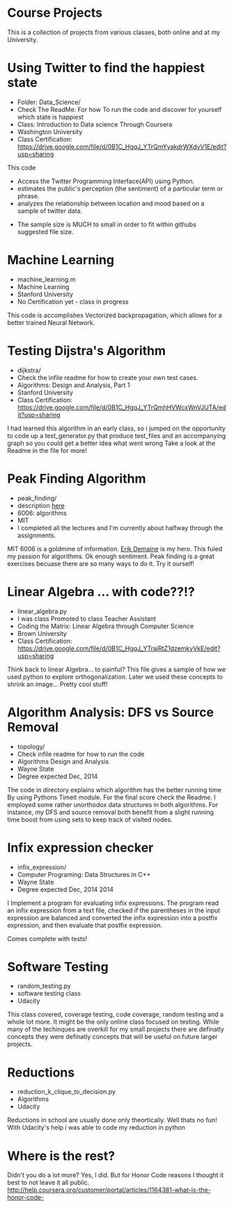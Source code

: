 Course Projects
===========================
This is a collection of projects from various classes, both online and
at my University.

Using Twitter to find the happiest state
==============================================================================


+ Folder: Data_Science/
+ Check The ReadMe: For how To run the code and discover for yourself which state is happiest
+ Class: Introduction to Data science Through Coursera
+ Washington University
+ Class Certification: https://drive.google.com/file/d/0B1C_HgqJ_YTrQmYyakdrWXdvV1E/edit?usp=sharing

This code

+ Access the Twitter Programming Interface(API) using Python.
+ estimates the public's perception (the sentiment) of a particular term or phrase.
+ analyzes the relationship between location and mood based on a sample of twitter data.

* The sample size is MUCH to small in order to fit within githubs suggested file size.


Machine Learning
=============================================================================

+ machine_learning.m
+ Machine Learning
+ Stanford University
+ No Certification yet - class in progress

This code is accomplishes Vectorized backpropagation, which allows for a
better trained Neural Network.

Testing Dijstra's Algorithm
=============================================================================


+ dijkstra/
+ Check the infile readme for how to create your own test cases.
+ Algorithms: Design and Analysis, Part 1
+ Stanford University
+ Class Certification: https://drive.google.com/file/d/0B1C_HgqJ_YTrQmhHVWcxWnVJUTA/edit?usp=sharing

I had learned this algorithm in an early class, so i jumped on the
opportunity to code up a test_generator.py that produce test_files and
an accompanying graph so you could get a better idea what went wrong
Take a look at the Readme in the file for more!


Peak Finding Algorithm
=============================================================================
+ peak_finding/
+ description [here](http://courses.csail.mit.edu/6.006/spring11/rec/rec02.pdf)
+ 6006: algorithms
+ MIT
+ I completed all the lectures and I'm currently about halfway through the
assignments.

MIT 6006 is a goldmine of information. [Erik Demaine](http://erikdemaine.org/classes/) 
is my hero. This fuled my passion for algorithms. Ok enough sentiment. Peak finding
is a great exercises becuase there are so many ways to do it. Try it ourself!

Linear Algebra ... with code??!?
==============================================================================


+ linear_algebra.py
+ I was class Promoted to class Teacher Assistant
+ Coding the Matrix: Linear Algebra through Computer Science
+ Brown University
+ Class Certification: https://drive.google.com/file/d/0B1C_HgqJ_YTrajRtZ1dzemkyVkE/edit?usp=sharing

Think back to linear Algebra... to painful? This file gives a sample of
how we used python to explore orthogonalization. Later we used these concepts
to shrink an image... Pretty cool stuff!


Algorithm Analysis: DFS vs Source Removal
==========================================================================

+ topology/
+ Check infile readme for how to run the code
+ Algorithms Design and Analysis
+ Wayne State
+ Degree expected Dec, 2014

The code in directory explains which algorithm has the better running time
By using Pythons Timeit module. For the final score check the Readme. I employed
some rather unorthodox data structures in both algorithms. For instance, my DFS and
source removal both benefit from a slight running time boost from using sets
to keep track of visited nodes.


Infix expression checker
===========================================================================

+ infix_expression/
+ Computer Programing: Data Structures in C++
+ Wayne State
+ Degree expected Dec, 2014 2014

I Implement a program for evaluating infix expressions. The program read
an infix expression from a text file, checked if the parentheses in the input expression are
balanced and converted the infix expression into a postfix expression, and then evaluate that
postfix expression.

Comes complete with tests!

Software Testing
=========================================================================
+ random_testing.py
+ software testing class
+ Udacity

This class covered, coverage testing, code coverage, random testing and
a whole lot more. It might be the only online class focused on testing.
While many of the techinques are overkill for my small projects there 
are definatly concepts they were definatly concepts that will be useful 
on future larger projects. 

Reductions
=======================================================================
+ reduction_k_clique_to_decision.py
+ Algorithms
+ Udacity

Reductions in school are usually done only theortically. Well thats no fun!
With Udacity's help i was able to code my reduction in python

Where is the rest?
=====================
Didn't you do a lot more? Yes, I did. But for Honor Code reasons I thought it
best to not leave it all public.
http://help.coursera.org/customer/portal/articles/1164381-what-is-the-honor-code-
